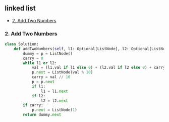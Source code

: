## linked list

* [2. Add Two Numbers](#2-Add-Two-Numbers)

### 2. Add Two Numbers

```python
class Solution:
    def addTwoNumbers(self, l1: Optional[ListNode], l2: Optional[ListNode]) -> Optional[ListNode]:
        dummy = p = ListNode()
        carry = 0
        while l1 or l2:
            val = (l1.val if l1 else 0) + (l2.val if l2 else 0) + carry
            p.next = ListNode(val % 10)
            carry = val // 10
            p = p.next
            if l1:
                l1 = l1.next
            if l2:
                l2 = l2.next
        if carry:
            p.next = ListNode(1)
        return dummy.next
```
